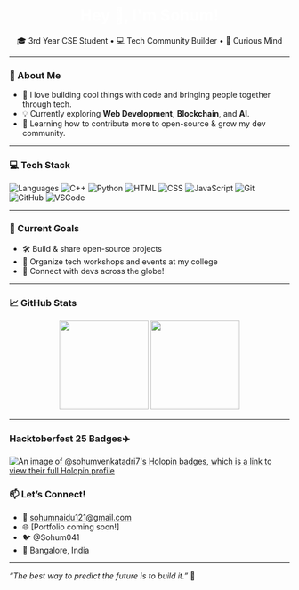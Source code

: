 <h1 align="center" style="color: #ffffff;">Hey 👋, I'm Sohum!</h1>
<p align="center">
  🎓 3rd Year CSE Student • 💻 Tech Community Builder • 🧠 Curious Mind  
</p>

---

### 🚀 About Me

- 🎯 I love building cool things with code and bringing people together through tech.
- 💡 Currently exploring **Web Development**, **Blockchain**, and **AI**.
- 🌱 Learning how to contribute more to open-source & grow my dev community.

---

### 💻 Tech Stack

![Languages](https://img.shields.io/badge/-C-informational?style=flat&logo=c&color=ffffff)
![C++](https://img.shields.io/badge/-C++-informational?style=flat&logo=c%2b%2b&color=ffffff)
![Python](https://img.shields.io/badge/-Python-informational?style=flat&logo=python&color=ffffff)
![HTML](https://img.shields.io/badge/-HTML5-informational?style=flat&logo=html5&color=ffffff)
![CSS](https://img.shields.io/badge/-CSS3-informational?style=flat&logo=css3&color=ffffff)
![JavaScript](https://img.shields.io/badge/-JavaScript-informational?style=flat&logo=javascript&color=ffffff)
![Git](https://img.shields.io/badge/-Git-informational?style=flat&logo=git&color=ffffff)
![GitHub](https://img.shields.io/badge/-GitHub-informational?style=flat&logo=github&color=ffffff)
![VSCode](https://img.shields.io/badge/-VSCode-informational?style=flat&logo=visualstudiocode&color=ffffff)

---

### 📌 Current Goals
- 🛠️ Build & share open-source projects
- 🎤 Organize tech workshops and events at my college
- 🤝 Connect with devs across the globe!

---

### 📈 GitHub Stats

<p align="center">
  <img src="https://github-readme-stats.vercel.app/api?username=sohumvenkatadri7&show_icons=true&theme=dark" height="160px"/>
  <img src="https://github-readme-stats.vercel.app/api/top-langs/?username=sohumvenkatadri7&layout=compact&theme=dark" height="160px"/>
</p>

---
### Hacktoberfest 25 Badges✈️

[![An image of @sohumvenkatadri7's Holopin badges, which is a link to view their full Holopin profile](https://holopin.me/sohumvenkatadri7)](https://holopin.io/@sohumvenkatadri7)

### 📫 Let’s Connect!

- 📧 sohumnaidu121@gmail.com
- 🌐 [Portfolio coming soon!]
- 🐦 @Sohum041
- 📍 Bangalore, India

---

_“The best way to predict the future is to build it.”_ 🚀
